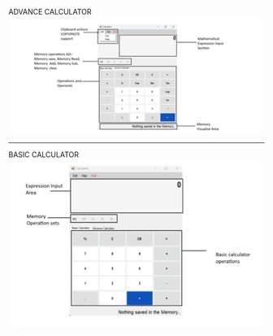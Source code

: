
ADVANCE CALCULATOR
![Advance Calc](https://github.com/Surbhi-sinha/desktop_calculator/blob/main/advcalc.png)

<hr>

BASIC CALCULATOR
![Basic Calc](https://github.com/Surbhi-sinha/desktop_calculator/blob/main/basecalc.png)
